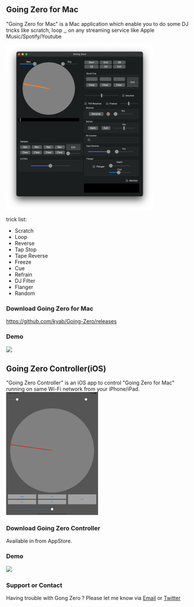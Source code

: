 ## Going Zero for Mac

"Going Zero for Mac" is a Mac application which enable you to do some DJ tricks like scratch, loop ,, on any streaming service like Apple Music/Spotify/Youtube

<img src="./GoingZero_forMac.png" alt="Going Zero for Mac" width="400"/>

trick list:
- Scratch
- Loop
- Reverse
- Tap Stop
- Tape Reverse
- Freeze
- Cue
- Refrain
- DJ Filter
- Flanger
- Random

### Download Going Zero for Mac
https://github.com/kyab/Going-Zero/releases

### Demo
[![](https://img.youtube.com/vi/wMbHxi1-s9s/0.jpg)](https://www.youtube.com/watch?v=wMbHxi1-s9s)


## Going Zero Controller(iOS)
"Going Zero Controller" is an iOS app to control "Going Zero for Mac" running on same Wi-Fi network from your iPhone/iPad.
<img src="./GoingZero_iPad.png" alt="Going Zero Controller" width="250"/>

### Download Going Zero Controller
Available in from AppStore.

### Demo
[![](https://img.youtube.com/vi/KmAr8PCVP08/0.jpg)](https://www.youtube.com/watch?v=KmAr8PCVP08)


### Support or Contact

Having trouble with Gong Zero ? Please let me know via [Email](kyossi212@gmail.com) or [Twitter](https://twitter.com/kyab212)
